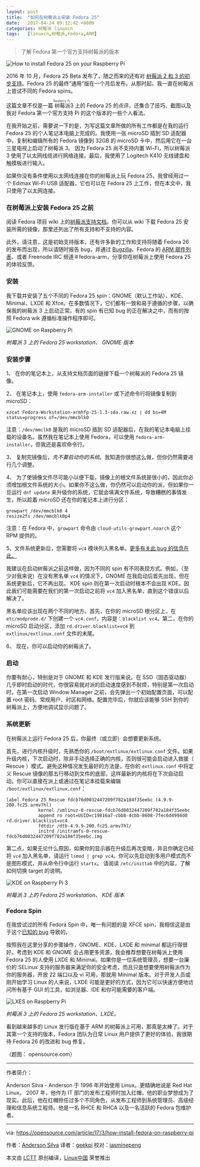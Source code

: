```yaml
---
layout: post
title:	"如何在树莓派上安装 Fedora 25"
date:	2017-04-24 09:12:42 +0800 
categories:	树莓派 linuxcn 
tags:	[linuxcn,树莓派,Fedora,ARM]
---
```




> 
> 了解 Fedora 第一个官方支持树莓派的版本
> 
> 
> 


![How to install Fedora 25 on your Raspberry Pi](/Asserts/Images/album/201704/24/091244yqax6tk8fttt1i3f.jpg "How to install Fedora 25 on your Raspberry Pi")


2016 年 10 月，Fedora 25 Beta 发布了，随之而来的还有对 [树莓派 2 和 3 的初步支持](https://fedoramagazine.org/raspberry-pi-support-fedora-25-beta/)。Fedora 25 的最终“通用”版在一个月后发布，从那时起，我一直在树莓派上尝试不同的 Fedora spins。


这篇文章不仅是一篇<ruby> 树莓派 <rt>  Raspberry Pi </rt></ruby> 3 上的 Fedora 25 的点评，还集合了技巧、截图以及我对 Fedora 第一个官方支持 Pi 的这个版本的一些个人看法。


在我开始之前，需要说一下的是，为写这篇文章所做的所有工作都是在我的运行 Fedora 25 的个人笔记本电脑上完成的。我使用一张 microSD 插到 SD 适配器中，复制和编辑所有的 Fedora 镜像到 32GB 的 microSD 卡中，然后用它在一台三星电视上启动了树莓派 3。 因为 Fedora 25 尚不支持内置 Wi-Fi，所以树莓派 3 使用了以太网线缆进行网络连接。最后，我使用了 Logitech K410 无线键盘和触摸板进行输入。


如果你没有条件使用以太网线连接在你的树莓派上玩 Fedora 25，我曾经用过一个 Edimax Wi-Fi USB 适配器，它也可以在 Fedora 25 上工作，但在本文中，我只使用了以太网连接。


### 在树莓派上安装 Fedora 25 之前


阅读 Fedora 项目 wiki 上的[树莓派支持文档](https://fedoraproject.org/wiki/Raspberry_Pi)。你可以从 wiki 下载 Fedora 25 安装所需的镜像，那里还列出了所有支持和不支持的内容。


此外，请注意，这是初始支持版本，还有许多新的工作和支持将随着 Fedora 26 的发布而出现，所以请随时报告 bug，并通过 [Bugzilla](https://bugzilla.redhat.com/show_bug.cgi?id=245418)、Fedora 的 [ARM 邮件列表](https://lists.fedoraproject.org/admin/lists/arm%40lists.fedoraproject.org/)、或者 Freenode IRC 频道＃fedora-arm，分享你在树莓派上使用 Fedora 25 的体验反馈。


### 安装


我下载并安装了五个不同的 Fedora 25 spin：GNOME（默认工作站）、KDE、Minimal、LXDE 和 Xfce。在多数情况下，它们都有一致和易于遵循的步骤，以确保我的树莓派 3 上启动正常。有的 spin 有已知 bug 的正在解决之中，而有的按照 Fedora wik 遵循标准操作程序即可。


![GNOME on Raspberry Pi](/Asserts/Images/album/201704/24/091245zltj3ozvule1quy4.png "GNOME on Raspberry Pi")


*树莓派 3 上的 Fedora 25 workstation、 GNOME 版本*


### 安装步骤


1、 在你的笔记本上，从支持文档页面的链接下载一个树莓派的 Fedora 25 镜像。


2、 在笔记本上，使用 `fedora-arm-installer` 或下述命令行将镜像复制到 microSD：



```
xzcat Fedora-Workstation-armhfp-25-1.3-sda.raw.xz | dd bs=4M status=progress of=/dev/mmcblk0

```

注意：`/dev/mmclk0` 是我的 microSD 插到 SD 适配器后，在我的笔记本电脑上挂载的设备名。虽然我在笔记本上使用 Fedora，可以使用 `fedora-arm-installer`，但我还是喜欢命令行。


3、 复制完镜像后，*先不要启动你的系统*。我知道你很想这么做，但你仍然需要进行几个调整。


4、 为了使镜像文件尽可能小以便下载，镜像上的根文件系统是很小的，因此你必须增加根文件系统的大小。如果你不这么做，你仍然可以启动你的派，但如果你一旦运行 `dnf update` 来升级你的系统，它就会填满文件系统，导致糟糕的事情发生，所以趁着 microSD 还在你的笔记本上进行分区：



```
growpart /dev/mmcblk0 4
resize2fs /dev/mmcblk0p4

```

注意：在 Fedora 中，`growpart` 命令由 `cloud-utils-growpart.noarch` 这个 RPM 提供的。


5、文件系统更新后，您需要将 `vc4` 模块列入黑名单。[更多有关此 bug 的信息在此。](https://bugzilla.redhat.com/show_bug.cgi?id=1387733)


我建议在启动树莓派之前这样做，因为不同的 spin 有不同表现方式。例如，（至少对我来说）在没有黑名单 `vc4` 的情况下，GNOME 在我启动后首先出现，但在系统更新后，它不再出现。 KDE spin 则在第一次启动时根本不会出现 KDE。因此我们可能需要在我们的第一次启动之前将 `vc4` 加入黑名单，直到这个错误以后解决了。


黑名单应该出现在两个不同的地方。首先，在你的 microSD 根分区上，在 `etc/modprode.d/` 下创建一个 `vc4.conf`，内容是：`blacklist vc4`。第二，在你的 microSD 启动分区，添加 `rd.driver.blacklist=vc4` 到 `extlinux/extlinux.conf` 文件的末尾。


6、 现在，你可以启动你的树莓派了。


### 启动


你要有耐心，特别是对于 GNOME 和 KDE 发行版来说。在 SSD（固态驱动器）几乎即时启动的时代，你很容易就对派的启动速度感到不耐烦，特别是第一次启动时。在第一次启动 Window Manager 之前，会先弹出一个初始配置页面，可以配置 root 密码、常规用户、时区和网络。配置完毕后，你就应该能够 SSH 到你的树莓派上，方便地调试显示问题了。


### 系统更新


在树莓派上运行 Fedora 25 后，你最终（或立即）会想要更新系统。


首先，进行内核升级时，先熟悉你的 `/boot/extlinux/extlinux.conf` 文件。如果升级内核，下次启动时，除非手动选择正确的内核，否则很可能会启动进入救援（ Rescue ）模式。避免这种情况发生最好的方法是，在你的 `extlinux.conf` 中将定义 Rescue 镜像的那五行移动到文件的底部，这样最新的内核将在下次自动启动。你可以直接在派上或通过在笔记本挂载来编辑 `/boot/extlinux/extlinux.conf`：



```
label Fedora 25 Rescue fdcb76d0032447209f782a184f35eebc (4.9.9-200.fc25.armv7hl)
            kernel /vmlinuz-0-rescue-fdcb76d0032447209f782a184f35eebc
            append ro root=UUID=c19816a7-cbb8-4cbb-8608-7fec6d4994d0 rd.driver.blacklist=vc4
            fdtdir /dtb-4.9.9-200.fc25.armv7hl/
            initrd /initramfs-0-rescue-fdcb76d0032447209f782a184f35eebc.img
```

第二点，如果无论什么原因，如果你的显示器在升级后再次变暗，并且你确定已经将 `vc4` 加入黑名单，请运行 `lsmod | grep vc4`。你可以先启动到多用户模式而不是图形模式，并从命令行中运行 `startx`。 请阅读 `/etc/inittab` 中的内容，了解如何切换 target 的说明。


![KDE on Raspberry Pi 3](/Asserts/Images/album/201704/24/091246e4t429e4024hytl9.png "KDE on Raspberry Pi 3")


*树莓派 3 上的 Fedora 25 workstation、 KDE 版本*


### Fedora Spin


在我尝试过的所有 Fedora Spin 中，唯一有问题的是 XFCE spin，我相信这是由于这个[已知的 bug](https://bugzilla.redhat.com/show_bug.cgi?id=1389163) 导致的。


按照我在这里分享的步骤操作，GNOME、KDE、LXDE 和 minimal 都运行得很好。考虑到 KDE 和 GNOME 会占用更多资源，我会推荐想要在树莓派上使用 Fedora 25 的人使用 LXDE 和 Minimal。如果你是一位系统管理员，想要一台廉价的 SELinux 支持的服务器来满足你的安全考虑，而且只是想要使用树莓派作为你的服务器，开放 22 端口以及 vi 可用，那就用 Minimal 版本。对于开发人员或刚开始学习 Linux 的人来说，LXDE 可能是更好的方式，因为它可以快速方便地访问所有基于 GUI 的工具，如浏览器、IDE 和你可能需要的客户端。


![LXES on Raspberry Pi ](/Asserts/Images/album/201704/24/091247ydd0dtrbdrwirsax.png "LXDE on Raspberry Pi 3")


*树莓派 3 上的 Fedora 25 workstation、LXDE。*


看到越来越多的 Linux 发行版在基于 ARM 的树莓派上可用，那真是太棒了。对于其第一个支持的版本，Fedora 团队为日常 Linux 用户提供了更好的体验。我很期待 Fedora 26 的改进和 bug 修复。


（题图： opensource.com）




---


作者简介：


Anderson Silva - Anderson 于 1996 年开始使用 Linux。更精确地说是 Red Hat Linux。 2007 年，他作为 IT 部门的发布工程师时加入红帽，他的职业梦想成为了现实。此后，他在红帽担任过多个不同角色，从发布工程师到系统管理员、高级经理和信息系统工程师。他是一名 RHCE 和 RHCA 以及一名活跃的 Fedora 包维护者。




---


via: <https://opensource.com/article/17/3/how-install-fedora-on-raspberry-pi>


作者：[Anderson Silva](https://opensource.com/users/ansilva) 译者：[geekpi](https://github.com/geekpi) 校对：[jasminepeng](https://github.com/jasminepeng)


本文由 [LCTT](https://github.com/LCTT/TranslateProject) 原创编译，[Linux中国](https://linux.cn/) 荣誉推出
